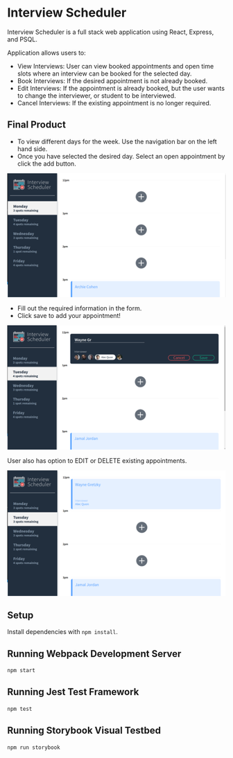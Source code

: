 # Interview Scheduler

Interview Scheduler is a full stack web application using React, Express, and PSQL. 

Application allows users to:
- View Interviews: User can view booked appointments and open time slots where an interview can be booked for the selected day.
- Book Interviews: If the desired appointment is not already booked.
- Edit Interviews: If the appointment is already booked, but the user wants to change the interviewer, or student to be interviewed.
- Cancel Interviews: If the existing appointment is no longer required.

## Final Product

- To view different days for the week. Use the navigation bar on the left hand side.
- Once you have selected the desired day. Select an open appointment by click the add button.

!["Initial View"](https://github.com/cmacdougall12/Interview-Scheduler/blob/master/screenshots/Screenshot%20from%202021-07-14%2015-38-37.png?raw=true)


- Fill out the required information in the form.
- Click save to add your appointment!

!["Fill out form"](https://github.com/cmacdougall12/Interview-Scheduler/blob/master/screenshots/Screenshot%20from%202021-07-14%2015-42-11.png?raw=true)


User also has option to EDIT or DELETE existing appointments.

!["Booked Appointment"](https://github.com/cmacdougall12/Interview-Scheduler/blob/master/screenshots/Screenshot%20from%202021-07-14%2015-43-17.png?raw=true)


## Setup

Install dependencies with `npm install`.

## Running Webpack Development Server

```sh
npm start
```

## Running Jest Test Framework

```sh
npm test
```

## Running Storybook Visual Testbed

```sh
npm run storybook
```

